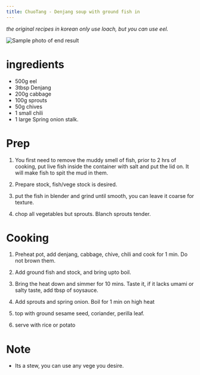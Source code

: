 ```yaml
---
title: ChuoTang - Denjang soup with ground fish in
---
```


*the original recipes in korean only use loach, but you can use eel.*

![Sample photo of end result](http://i.imgur.com/qlD0kXL.jpg)

# ingredients

* 500g eel
* 3tbsp Denjang
* 200g cabbage
* 100g sprouts
* 50g chives
* 1 small chili
* 1 large Spring onion stalk.

# Prep

1. You first need to remove the muddy smell of fish, prior to 2 hrs of cooking, put live fish inside the container with salt and put the lid on. It will make fish to spit the mud in them.

2. Prepare stock, fish/vege stock is desired.

3. put the fish in blender and grind until smooth, you can leave it coarse for texture.

4. chop all vegetables but sprouts. Blanch sprouts tender.

# Cooking

1. Preheat pot, add denjang, cabbage, chive, chili and cook for 1 min. Do not brown them.

2. Add ground fish and stock, and bring upto boil.

3. Bring the heat down and simmer for 10 mins. Taste it, if it lacks umami or salty taste, add tbsp of soysauce. 

4. Add sprouts and spring onion. Boil for 1 min on high heat

5. top with ground sesame seed, coriander, perilla leaf.

6. serve with rice or potato


# Note

* Its a stew, you can use any vege you desire.
